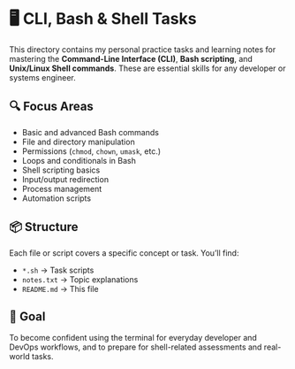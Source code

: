 # 🖥️ CLI, Bash & Shell Tasks

This directory contains my personal practice tasks and learning notes for mastering the **Command-Line Interface (CLI)**, **Bash scripting**, and **Unix/Linux Shell commands**. These are essential skills for any developer or systems engineer.

## 🔍 Focus Areas

- Basic and advanced Bash commands
- File and directory manipulation
- Permissions (`chmod`, `chown`, `umask`, etc.)
- Loops and conditionals in Bash
- Shell scripting basics
- Input/output redirection
- Process management
- Automation scripts

## 📦 Structure

Each file or script covers a specific concept or task. You’ll find:

- `*.sh` → Task scripts
- `notes.txt` → Topic explanations
- `README.md` → This file

## 🎯 Goal

To become confident using the terminal for everyday developer and DevOps workflows, and to prepare for shell-related assessments and real-world tasks.


